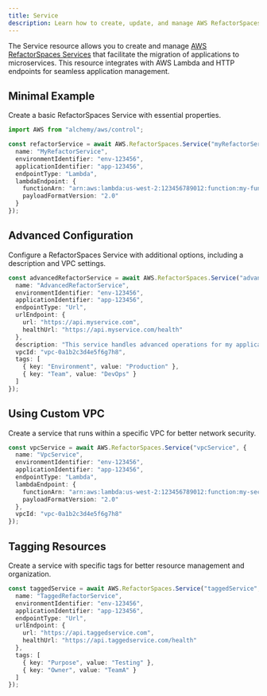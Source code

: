 ```yaml
---
title: Service
description: Learn how to create, update, and manage AWS RefactorSpaces Services using Alchemy Cloud Control.
---
```


The Service resource allows you to create and manage [AWS RefactorSpaces Services](https://docs.aws.amazon.com/refactorspaces/latest/userguide/) that facilitate the migration of applications to microservices. This resource integrates with AWS Lambda and HTTP endpoints for seamless application management.

## Minimal Example

Create a basic RefactorSpaces Service with essential properties.

```ts
import AWS from "alchemy/aws/control";

const refactorService = await AWS.RefactorSpaces.Service("myRefactorService", {
  name: "MyRefactorService",
  environmentIdentifier: "env-123456",
  applicationIdentifier: "app-123456",
  endpointType: "Lambda",
  lambdaEndpoint: {
    functionArn: "arn:aws:lambda:us-west-2:123456789012:function:my-function",
    payloadFormatVersion: "2.0"
  }
});
```

## Advanced Configuration

Configure a RefactorSpaces Service with additional options, including a description and VPC settings.

```ts
const advancedRefactorService = await AWS.RefactorSpaces.Service("advancedRefactorService", {
  name: "AdvancedRefactorService",
  environmentIdentifier: "env-123456",
  applicationIdentifier: "app-123456",
  endpointType: "Url",
  urlEndpoint: {
    url: "https://api.myservice.com",
    healthUrl: "https://api.myservice.com/health"
  },
  description: "This service handles advanced operations for my application.",
  vpcId: "vpc-0a1b2c3d4e5f6g7h8",
  tags: [
    { key: "Environment", value: "Production" },
    { key: "Team", value: "DevOps" }
  ]
});
```

## Using Custom VPC

Create a service that runs within a specific VPC for better network security.

```ts
const vpcService = await AWS.RefactorSpaces.Service("vpcService", {
  name: "VpcService",
  environmentIdentifier: "env-123456",
  applicationIdentifier: "app-123456",
  endpointType: "Lambda",
  lambdaEndpoint: {
    functionArn: "arn:aws:lambda:us-west-2:123456789012:function:my-secure-function",
    payloadFormatVersion: "2.0"
  },
  vpcId: "vpc-0a1b2c3d4e5f6g7h8"
});
```

## Tagging Resources

Create a service with specific tags for better resource management and organization.

```ts
const taggedService = await AWS.RefactorSpaces.Service("taggedService", {
  name: "TaggedRefactorService",
  environmentIdentifier: "env-123456",
  applicationIdentifier: "app-123456",
  endpointType: "Url",
  urlEndpoint: {
    url: "https://api.taggedservice.com",
    healthUrl: "https://api.taggedservice.com/health"
  },
  tags: [
    { key: "Purpose", value: "Testing" },
    { key: "Owner", value: "TeamA" }
  ]
});
```